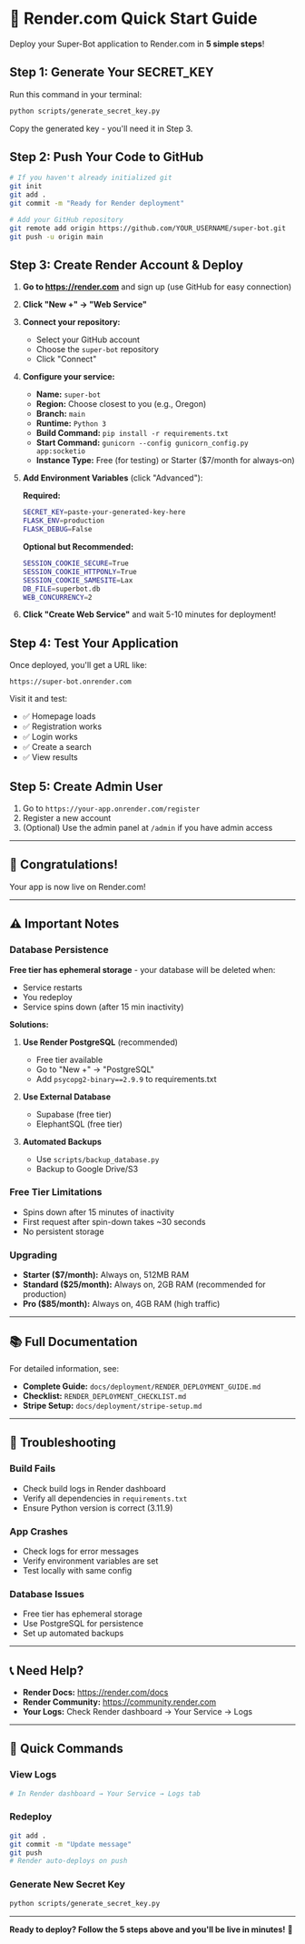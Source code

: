 # 🚀 Render.com Quick Start Guide

Deploy your Super-Bot application to Render.com in **5 simple steps**!

## Step 1: Generate Your SECRET_KEY

Run this command in your terminal:

```bash
python scripts/generate_secret_key.py
```

Copy the generated key - you'll need it in Step 3.

## Step 2: Push Your Code to GitHub

```bash
# If you haven't already initialized git
git init
git add .
git commit -m "Ready for Render deployment"

# Add your GitHub repository
git remote add origin https://github.com/YOUR_USERNAME/super-bot.git
git push -u origin main
```

## Step 3: Create Render Account & Deploy

1. **Go to https://render.com** and sign up (use GitHub for easy connection)

2. **Click "New +" → "Web Service"**

3. **Connect your repository:**
   - Select your GitHub account
   - Choose the `super-bot` repository
   - Click "Connect"

4. **Configure your service:**
   - **Name:** `super-bot`
   - **Region:** Choose closest to you (e.g., Oregon)
   - **Branch:** `main`
   - **Runtime:** `Python 3`
   - **Build Command:** `pip install -r requirements.txt`
   - **Start Command:** `gunicorn --config gunicorn_config.py app:socketio`
   - **Instance Type:** Free (for testing) or Starter ($7/month for always-on)

5. **Add Environment Variables** (click "Advanced"):
   
   **Required:**
   ```bash
   SECRET_KEY=paste-your-generated-key-here
   FLASK_ENV=production
   FLASK_DEBUG=False
   ```
   
   **Optional but Recommended:**
   ```bash
   SESSION_COOKIE_SECURE=True
   SESSION_COOKIE_HTTPONLY=True
   SESSION_COOKIE_SAMESITE=Lax
   DB_FILE=superbot.db
   WEB_CONCURRENCY=2
   ```

6. **Click "Create Web Service"** and wait 5-10 minutes for deployment!

## Step 4: Test Your Application

Once deployed, you'll get a URL like:
```
https://super-bot.onrender.com
```

Visit it and test:
- ✅ Homepage loads
- ✅ Registration works
- ✅ Login works
- ✅ Create a search
- ✅ View results

## Step 5: Create Admin User

1. Go to `https://your-app.onrender.com/register`
2. Register a new account
3. (Optional) Use the admin panel at `/admin` if you have admin access

---

## 🎉 Congratulations!

Your app is now live on Render.com!

---

## ⚠️ Important Notes

### Database Persistence
**Free tier has ephemeral storage** - your database will be deleted when:
- Service restarts
- You redeploy
- Service spins down (after 15 min inactivity)

**Solutions:**
1. **Use Render PostgreSQL** (recommended)
   - Free tier available
   - Go to "New +" → "PostgreSQL"
   - Add `psycopg2-binary==2.9.9` to requirements.txt

2. **Use External Database**
   - Supabase (free tier)
   - ElephantSQL (free tier)

3. **Automated Backups**
   - Use `scripts/backup_database.py`
   - Backup to Google Drive/S3

### Free Tier Limitations
- Spins down after 15 minutes of inactivity
- First request after spin-down takes ~30 seconds
- No persistent storage

### Upgrading
- **Starter ($7/month):** Always on, 512MB RAM
- **Standard ($25/month):** Always on, 2GB RAM (recommended for production)
- **Pro ($85/month):** Always on, 4GB RAM (high traffic)

---

## 📚 Full Documentation

For detailed information, see:
- **Complete Guide:** `docs/deployment/RENDER_DEPLOYMENT_GUIDE.md`
- **Checklist:** `RENDER_DEPLOYMENT_CHECKLIST.md`
- **Stripe Setup:** `docs/deployment/stripe-setup.md`

---

## 🔧 Troubleshooting

### Build Fails
- Check build logs in Render dashboard
- Verify all dependencies in `requirements.txt`
- Ensure Python version is correct (3.11.9)

### App Crashes
- Check logs for error messages
- Verify environment variables are set
- Test locally with same config

### Database Issues
- Free tier has ephemeral storage
- Use PostgreSQL for persistence
- Set up automated backups

---

## 📞 Need Help?

- **Render Docs:** https://render.com/docs
- **Render Community:** https://community.render.com
- **Your Logs:** Check Render dashboard → Your Service → Logs

---

## 🚀 Quick Commands

### View Logs
```bash
# In Render dashboard → Your Service → Logs tab
```

### Redeploy
```bash
git add .
git commit -m "Update message"
git push
# Render auto-deploys on push
```

### Generate New Secret Key
```bash
python scripts/generate_secret_key.py
```

---

**Ready to deploy? Follow the 5 steps above and you'll be live in minutes!** 🎉

